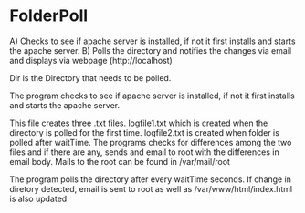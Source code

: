 # FolderPoll

A) Checks to see if apache server is installed, if not it first installs and starts the apache server.
B) Polls the directory and notifies the changes via email and displays via webpage (http://localhost)

Dir is the Directory that needs to be polled.

The program checks to see if apache server is installed, if not it first installs and starts the apache server.

This file creates three .txt files. logfile1.txt which is created when the directory is polled for the first time. logfile2.txt is created when folder is polled after waitTime. The programs checks for differences among the two files and if there are any, sends and email to root with the differences in email body. Mails to the root can be found in /var/mail/root

The program polls the directory after every waitTime seconds. If change in diretory detected, email is sent to root as well as /var/www/html/index.html is also updated. 
